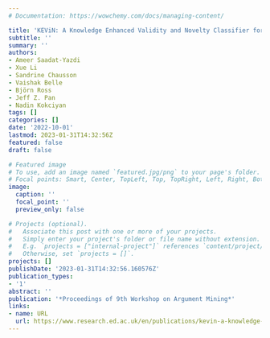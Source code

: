 ```yaml
---
# Documentation: https://wowchemy.com/docs/managing-content/

title: 'KEViN: A Knowledge Enhanced Validity and Novelty Classifier for Arguments'
subtitle: ''
summary: ''
authors:
- Ameer Saadat-Yazdi
- Xue Li
- Sandrine Chausson
- Vaishak Belle
- Björn Ross
- Jeff Z. Pan
- Nadin Kokciyan
tags: []
categories: []
date: '2022-10-01'
lastmod: 2023-01-31T14:32:56Z
featured: false
draft: false

# Featured image
# To use, add an image named `featured.jpg/png` to your page's folder.
# Focal points: Smart, Center, TopLeft, Top, TopRight, Left, Right, BottomLeft, Bottom, BottomRight.
image:
  caption: ''
  focal_point: ''
  preview_only: false

# Projects (optional).
#   Associate this post with one or more of your projects.
#   Simply enter your project's folder or file name without extension.
#   E.g. `projects = ["internal-project"]` references `content/project/deep-learning/index.md`.
#   Otherwise, set `projects = []`.
projects: []
publishDate: '2023-01-31T14:32:56.160576Z'
publication_types:
- '1'
abstract: ''
publication: '*Proceedings of 9th Workshop on Argument Mining*'
links:
- name: URL
  url: https://www.research.ed.ac.uk/en/publications/kevin-a-knowledge-enhanced-validity-and-novelty-classifier-for-ar
---
```

